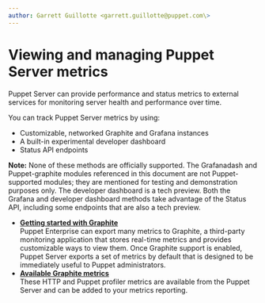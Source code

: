 ```yaml
---
author: Garrett Guillotte <garrett.guillotte@puppet.com\>
---
```


# Viewing and managing Puppet Server metrics

Puppet Server can provide performance and status metrics to external services for monitoring server health and performance over time.

You can track Puppet Server metrics by using:

-   Customizable, networked Graphite and Grafana instances
-   A built-in experimental developer dashboard
-   Status API endpoints

**Note:** None of these methods are officially supported. The Grafanadash and Puppet-graphite modules referenced in this document are not Puppet-supported modules; they are mentioned for testing and demonstration purposes only. The developer dashboard is a tech preview. Both the Grafana and developer dashboard methods take advantage of the Status API, including some endpoints that are also a tech preview.

-   **[Getting started with Graphite](getting_started_with_graphite.md#)**  
Puppet Enterprise can export many metrics to Graphite, a third-party monitoring application that stores real-time metrics and provides customizable ways to view them. Once Graphite support is enabled, Puppet Server exports a set of metrics by default that is designed to be immediately useful to Puppet administrators.
-   **[Available Graphite metrics](available_graphite_metrics.md#)**  
These HTTP and Puppet profiler metrics are available from the Puppet Server and can be added to your metrics reporting.

